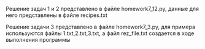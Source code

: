 Решение задач 1 и 2 представлено в файле homework7_12.py, данные для него представлены в файле recipes.txt

Решение задачи 3 представлено в файле homework7_3.py, для примера используются файлы 1.txt,2.txt,3.txt, а файл rez_file.txt создается в ходе выполнения программы
